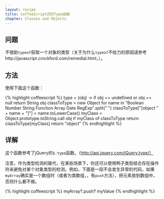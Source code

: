 ```yaml
---
layout: recipe
title: CoffeeScript式的Type函数
chapter: Classes and Objects
---
```

## 问题

不借助`typeof`获取一个对象的类型（关于为什么`typeof`不给力的原因请参考http://javascript.crockford.com/remedial.html，）。

## 方法

使用下面这个函数：

{% highlight coffeescript %}
type = (obj) ->
  if obj == undefined or obj == null
    return String obj
  classToType = new Object
  for name in "Boolean Number String Function Array Date RegExp".split(" ")
    classToType["[object " + name + "]"] = name.toLowerCase()
  myClass = Object.prototype.toString.call obj
  if myClass of classToType
    return classToType[myClass]
  return "object"
{% endhighlight %}

## 详解

这个函数参考了jQuery的`$.type`函数。（http://api.jquery.com/jQuery.type/）

注意，作为类型检测的替代，在某些场景下，你还可以使用鸭子类型结合存在操作符来避免对某个对象类型的检测。例如，下面是一段不会发生异常的代码，如果`myArray`确实是一个数组时（或者为类数组，，有`push`方法），把元素放到数组中，否则什么都不做。

{% highlight coffeescript %}
myArray?.push? myValue
{% endhighlight %}
